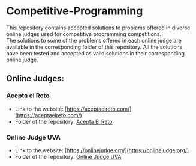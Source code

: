 # Competitive-Programming
This repository contains accepted solutions to problems offered in diverse online judges used for competitive programming competitions.  
The solutions to some of the problems offered in each online judge are available in the corresponding folder of this repository.
All the solutions have been tested and accepted as valid solutions in their corresponding online judge.  


## Online Judges:
### Acepta el Reto  
- Link to the website:  [https://aceptaelreto.com/](https://aceptaelreto.com/)   
- Folder of the repository:  [Acepta El Reto](https://github.com/lucasmg18/Competitive-Programming/tree/main/Acepta%20El%20Reto)  


### Online Judge UVA  
- Link to the website:  [https://onlinejudge.org/](https://onlinejudge.org/)   
- Folder of the repository:  [Online Judge UVA](https://github.com/lucasmg18/Competitive-Programming/tree/main/Online%20Judge%20UVA)  


